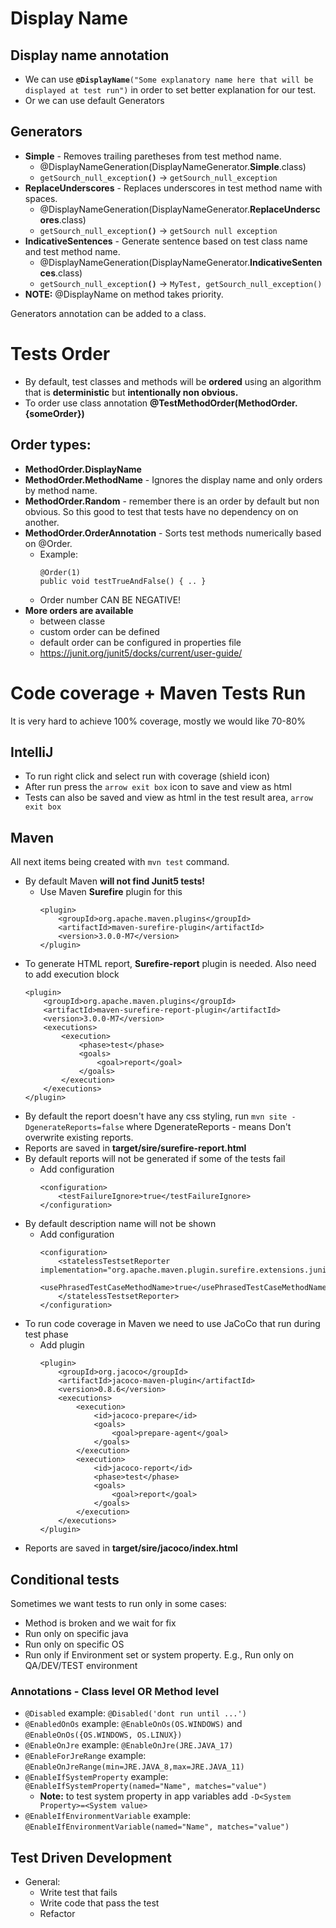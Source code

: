 # Display Name
## Display name annotation

- We can use **`@DisplayName`**`("Some explanatory name here that will be displayed at test run")` in order to set better explanation for our test.
- Or we can use default Generators

## Generators
- **Simple** - Removes trailing paretheses from test method name.
    - @DisplayNameGeneration(DisplayNameGenerator.**Simple**.class)
    - `getSourch_null_exception`**`()`** -> `getSourch_null_exception`
- **ReplaceUnderscores** - Replaces underscores in test method name with spaces.
    - @DisplayNameGeneration(DisplayNameGenerator.**ReplaceUnderscores**.class)
    - `getSourch_null_exception`**`()`** -> `getSourch null exception`
- **IndicativeSentences** - Generate sentence based on test class name and test method name.
    - @DisplayNameGeneration(DisplayNameGenerator.**IndicativeSentences**.class)
    - `getSourch_null_exception`**`()`** -> `MyTest, getSourch_null_exception()`
- **NOTE:** @DisplayName on method takes priority.

Generators annotation can be added to a class.

# Tests Order
* By default, test classes and methods will be **ordered** using an algorithm that is **deterministic** but **intentionally non obvious.**
* To order use class annotation **@TestMethodOrder(MethodOrder.{someOrder})**

## Order types:
- **MethodOrder.DisplayName**
- **MethodOrder.MethodName** - Ignores the display name and only orders by method name.
- **MethodOrder.Random** - remember there is an order by default but non obvious. So this good to test that tests have no dependency on on another. 
- **MethodOrder.OrderAnnotation** - Sorts test methods numerically based on @Order. 
    - Example:
        ```
        @Order(1)
        public void testTrueAndFalse() { .. }
        ```
    - Order number CAN BE NEGATIVE!
- **More orders are available**
    - between classe
    - custom order can be defined
    - default order can be configured in properties file
    - https://junit.org/junit5/docks/current/user-guide/

# Code coverage + Maven Tests Run
It is very hard to achieve 100% coverage, mostly we would like 70-80%
## IntelliJ
- To run right click and select run with coverage (shield icon)
- After run press the `arrow exit box` icon to save and view as html
- Tests can also be saved and view as html in the test result area, `arrow exit box`
## Maven
All next items being created with `mvn test` command.
- By default Maven **will not find Junit5 tests!**
    - Use Maven **Surefire** plugin for this
        ```
        <plugin>
			<groupId>org.apache.maven.plugins</groupId>
			<artifactId>maven-surefire-plugin</artifactId>
			<version>3.0.0-M7</version>
		</plugin>
        ```
- To generate HTML report, **Surefire-report** plugin is needed. Also need to add execution block
    ```
    <plugin>
	    <groupId>org.apache.maven.plugins</groupId>
		<artifactId>maven-surefire-report-plugin</artifactId>
		<version>3.0.0-M7</version>
		<executions>
			<execution>
				<phase>test</phase>
				<goals>
					<goal>report</goal>
				</goals>
			</execution>
		</executions>
	</plugin>
    ```
- By default the report doesn't have any css styling, run `mvn site -DgenerateReports=false` where DgenerateReports - means Don't overwrite existing reports.
- Reports are saved in **target/sire/surefire-report.html**
- By default reports will not be generated if some of the tests fail
    - Add configuration
        ```
        <configuration>
            <testFailureIgnore>true</testFailureIgnore>
        </configuration>
        ```
- By default description name will not be shown
    - Add configuration
        ```
        <configuration>
            <statelessTestsetReporter implementation="org.apache.maven.plugin.surefire.extensions.junit5.JUnit5Xml30StatelessReporter">
                <usePhrasedTestCaseMethodName>true</usePhrasedTestCaseMethodName>
            </statelessTestsetReporter>
        </configuration>
        ```
- To run code coverage in Maven we need to use JaCoCo that run during test phase
    - Add plugin
        ```
        <plugin>
            <groupId>org.jacoco</groupId>
            <artifactId>jacoco-maven-plugin</artifactId>
            <version>0.8.6</version>
            <executions>
  	            <execution>
      	            <id>jacoco-prepare</id>
                    <goals>
            		    <goal>prepare-agent</goal>
                    </goals>
                </execution>
                <execution>
                    <id>jacoco-report</id>
                    <phase>test</phase>
                    <goals>
               	        <goal>report</goal>
                    </goals>
                </execution>
            </executions>
        </plugin>
        ```
- Reports are saved in **target/sire/jacoco/index.html**

## Conditional tests
Sometimes we want tests to run only in some cases:
- Method is broken and we wait for fix
- Run only on specific java
- Run only on specific OS
- Run only if Environment set or system property. E.g., Run only on QA/DEV/TEST environment

### Annotations - Class level OR Method level
- `@Disabled` example: `@Disabled('dont run until ...')`
- `@EnabledOnOs` example: `@EnableOnOs(OS.WINDOWS)` and `@EnableOnOs({OS.WINDOWS, OS.LINUX})`
- `@EnableOnJre` example: `@EnableOnJre(JRE.JAVA_17)`
- `@EnableForJreRange` example: `@EnableOnJreRange(min=JRE.JAVA_8,max=JRE.JAVA_11)`
- `@EnableIfSystemProperty` example: `@EnableIfSystemProperty(named="Name", matches="value")`
	- **Note:** to test system property in app variables add `-D<System Property>=<System value>`
- `@EnableIfEnvironmentVariable` example: `@EnableIfEnvironmentVariable(named="Name", matches="value")`

## Test Driven Development
- General:
	- Write test that fails
	- Write code that pass the test
 	- Refactor
